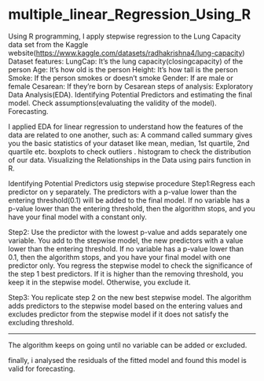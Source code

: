 # multiple_linear_Regression_Using_R
Using R programming, I apply stepwise regression to the Lung Capacity data set from the Kaggle website(https://www.kaggle.com/datasets/radhakrishna4/lung-capacity)
Dataset features:
     LungCap: It’s the lung capacity(closingcapacity) of the person
     Age: It’s how old is the person
     Height: It’s how tall is the person
     Smoke: If the person smokes or doesn’t smoke
     Gender: If are male or female
     Cesarean: If they’re born by Cesarean
steps of analysis:
      Exploratory Data Analysis(EDA).
      Identifying Potential Predictors and estimating the final model.
      Check assumptions(evaluating the validity of the model).
      Forecasting.

I applied EDA for linear regression to understand how the features of the data are related to one another, such as:
  A command called summary gives you the basic statistics of your dataset like mean, median, 1st quartile, 2nd quartile etc.
  boxplots to check outliers .
  histogram to check the distribution of our data.
  Visualizing the Relationships in the Data using pairs function in R.
  
Identifying Potential Predictors usig stepwise procedure
  Step1:Regress each predictor on y separately. 
  The predictors with a p-value lower than the entering threshold(0.1) will be added to the final model. 
  If no variable has a p-value lower than the entering threshold, then the algorithm stops, and you have your final model with a constant only.
  
  Step2: Use the predictor with the lowest p-value and adds separately one variable. 
  You add to the stepwise model, the new predictors with a value lower than the entering threshold. 
  If no variable has a p-value lower than 0.1, then the algorithm stops, and you have your final model with one predictor only. 
  You regress the stepwise model to check the significance of the step 1 best predictors. 
  If it is higher than the removing threshold, you keep it in the stepwise model. Otherwise, you exclude it.
 
  Step3: You replicate step 2 on the new best stepwise model. 
  The algorithm adds predictors to the stepwise model based on the entering values and excludes predictor from the stepwise model if it does not satisfy the excluding threshold.
  ****
  The algorithm keeps on going until no variable can be added or excluded.

finally, i analysed the residuals of the fitted model and found this model is valid for forecasting.














